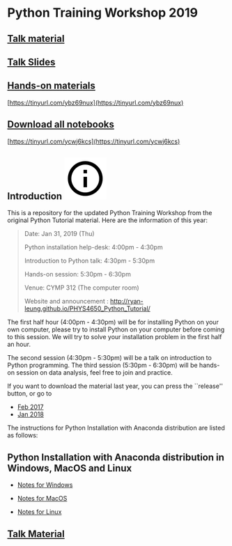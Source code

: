 # Python Training Workshop 2019

## [Talk material](./python-training-workshop.md)

## [Talk Slides](./python_tutorial_2019.pdf)

## [Hands-on materials](https://tinyurl.com/ybz69nux)
[https://tinyurl.com/ybz69nux](https://tinyurl.com/ybz69nux)

## [Download all notebooks](https://tinyurl.com/ycwj6kcs)
[https://tinyurl.com/ycwj6kcs](https://tinyurl.com/ycwj6kcs)

## Introduction ![](assets/images/ic_info_outline_black_48px.svg)
This is a repository for the updated Python Training Workshop from the original Python Tutorial material.
Here are the information of this year:

> Date: Jan 31, 2019 (Thu)
>
> Python installation help-desk: 
> 4:00pm - 4:30pm
>
> Introduction to Python talk:
> 4:30pm - 5:30pm
> 
> Hands-on session:
> 5:30pm - 6:30pm
> 
> Venue: CYMP 312 (The computer room)
>
> Website and announcement : http://ryan-leung.github.io/PHYS4650_Python_Tutorial/

The first half hour (4:00pm - 4:30pm) will be for installing Python on your own
computer, please try to install Python on your computer before coming to this
session. We will try to solve your installation problem in the first half an
hour.

The second session (4:30pm - 5:30pm) will be a talk on introduction to Python programming. 
The third session (5:30pm - 6:30pm) will be hands-on session on data analysis, feel free 
to join and practice.

If you want to download the material last year, you can press the ``release'' button, or go to
* [Feb 2017](https://github.com/ryan-leung/PHYS4650_Python_Tutorial/archive/Feb2017.zip)
* [Jan 2018](https://github.com/ryan-leung/PHYS4650_Python_Tutorial/archive/Jan2018.zip)

The instructions for Python Installation with Anaconda distribution are listed as follows:

## Python Installation with Anaconda distribution in Windows, MacOS and Linux

* [Notes for Windows](https://github.com/ryan-leung/PHYS4650_Python_Tutorial/blob/master/installing-on-windows.md)

* [Notes for MacOS](https://github.com/ryan-leung/PHYS4650_Python_Tutorial/blob/master/installing-on-macos.md)

* [Notes for Linux](https://github.com/ryan-leung/PHYS4650_Python_Tutorial/blob/master/installing-on-linux.md)

## [Talk Material](https://github.com/ryan-leung/PHYS4650_Python_Tutorial/blob/master/python-training-workshop.md)
